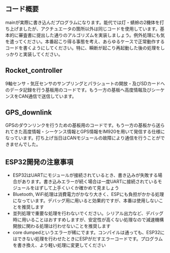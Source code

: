 ## コード概要
mainが実際に書き込んだプログラムになります。能代では灯・蜻蛉の2機体を打ち上げましたが、アクチュエータの箇所以外は同じコードを使用しています。基本的に審査書に提出した通りのアルゴリズムを実装しましょう。例外処理にも気を遣ってください。本番起こり得る事態を考え、あらゆるケースで正常動作するコードを書くようにしてください。特に、瞬断が起こり再起動した後の処理をしっかりと実装してください。
##  Rocket_controller
9軸センサ・気圧センサのサンプリングとパラシュートの開放・及びSDカードへのデータ記録を行う基板用のコードです。もう一方の基板へ高度情報及びシーケンスをCAN通信で送信しています。
## GPS_downlink
GPSのダウンリンクを行うための基板用のコードです。もう一方の基板から送られてきた高度情報・シーケンス情報とGPS情報をIM920を用いて発信する仕様になっています。打ち上げ当日はCANモジュールの故障により通信を行うことができませんでした。
## ESP32開発の注意事項
- ESP32はUARTにモジュールが接続されているとき、書き込みが失敗する場合があります。書き込みエラーが続く場合は一度UARTに接続されているモジュールをはずして上手くいくか確かめて見ましょう
- Bluetooth, WiFi処理は消費電力がかなり大きく、ESPにも負担がかかる処理になっています。デバッグ用に用いると効果的ですが、本番は使用しないことを推奨します
- 並列処理で重要な処理を行わないでください。シリアル出力など、デバッグ時に用いることはおすすめしますが、安定性が高くない処理なので減速機構開放に関わる処理は行わせないことを推奨します
- core dumpedというエラーが稀にでます。コンパイルは通っても、ESP32にはできない処理を行わせたときにESPがだすエラーコードです。プログラムを書き換え、より軽い処理に変更してください